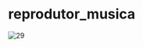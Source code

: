 # reprodutor_musica

![29](https://github.com/9reis/reprodutor_musica/assets/106397008/b91c18ca-dddc-4c5f-bea4-bc734d9add2e)
